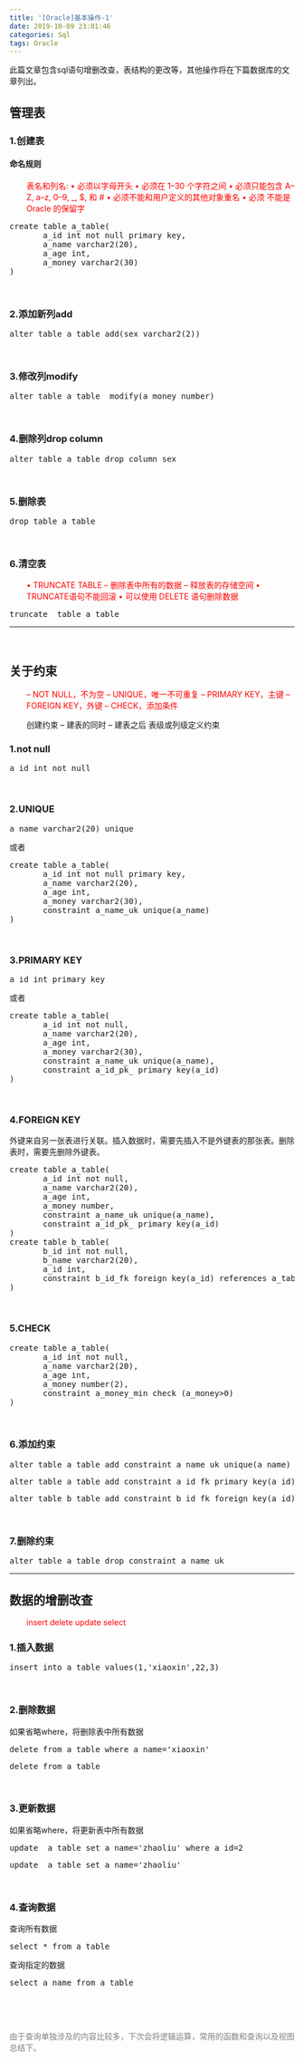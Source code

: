```yaml
---
title: '[Oracle]基本操作-1'
date: 2019-10-09 23:01:46
categories: Sql
tags: Oracle
---
```


此篇文章包含sql语句增删改查，表结构的更改等，其他操作将在下篇数据库的文章列出。<!--more-->
<h2>管理表</h2>
<h3>1.创建表</h3>
<h4>命名规则</h4>
<p style="padding-left: 30px;"><span style="color: #ff0000;">表名和列名:</span>
<span style="color: #ff0000;">• 必须以字母开头</span>
<span style="color: #ff0000;">• 必须在 1–30 个字符之间</span>
<span style="color: #ff0000;">• 必须只能包含 A–Z, a–z, 0–9, _, $, 和 #</span>
<span style="color: #ff0000;">• 必须不能和用户定义的其他对象重名</span>
<span style="color: #ff0000;">• 必须 不能是Oracle 的保留字</span></p>

<pre class="lang:default decode:true" title="a_table">create table a_table(
       a_id int not null primary key,
       a_name varchar2(20),
       a_age int,
       a_money varchar2(30)
)</pre>
&nbsp;
<h3>2.添加新列add</h3>
<pre class="lang:default decode:true ">alter table a_table add(sex varchar2(2))</pre>
&nbsp;
<h3>3.修改列modify</h3>
<pre class="lang:default decode:true ">alter table a_table  modify(a_money number)</pre>
&nbsp;
<h3>4.删除列drop column</h3>
<pre class="lang:default decode:true">alter table a_table drop column sex</pre>
&nbsp;
<h3>5.删除表</h3>
<pre class="lang:default decode:true ">drop table a_table</pre>
&nbsp;
<h3>6.清空表</h3>
<p style="padding-left: 30px;"><span style="color: #ff0000;">• TRUNCATE TABLE </span>
<span style="color: #ff0000;">– 删除表中所有的数据</span>
<span style="color: #ff0000;">– 释放表的存储空间</span>
<span style="color: #ff0000;">• TRUNCATE语句不能回滚</span>
<span style="color: #ff0000;">• 可以使用 DELETE 语句删除数据</span></p>

<pre class="lang:default decode:true ">truncate  table a_table</pre>

<hr />

&nbsp;
<h2>关于约束</h2>
<p style="padding-left: 30px;"><span style="color: #ff0000;">– NOT NULL，不为空</span>
<span style="color: #ff0000;">– UNIQUE，唯一不可重复</span>
<span style="color: #ff0000;">– PRIMARY KEY，主键</span>
<span style="color: #ff0000;">– FOREIGN KEY，外键</span>
<span style="color: #ff0000;">– CHECK，添加条件</span></p>
<p style="padding-left: 30px;"><span class="fontstyle0">创建约束</span><span class="fontstyle1">
</span><span class="fontstyle2">– </span><span class="fontstyle0">建表的同时
</span><span class="fontstyle2">– </span><span class="fontstyle0">建表之后
</span><span class="fontstyle0">表级或列级定义约束
</span></p>

<h3>1.not null</h3>
<pre class="lang:default decode:true ">a_id int not null</pre>
&nbsp;
<h3>2.UNIQUE</h3>
<pre class="lang:default decode:true ">a_name varchar2(20) unique</pre>
或者
<pre class="lang:default decode:true ">create table a_table(
       a_id int not null primary key,
       a_name varchar2(20),
       a_age int,
       a_money varchar2(30),
       constraint a_name_uk unique(a_name)
)
</pre>
&nbsp;
<h3>3.PRIMARY KEY</h3>
<pre class="lang:default decode:true">a_id int primary key</pre>
或者
<pre class="lang:default decode:true ">create table a_table(
       a_id int not null,
       a_name varchar2(20),
       a_age int,
       a_money varchar2(30),
       constraint a_name_uk unique(a_name),
       constraint a_id_pk_ primary key(a_id)
)</pre>
&nbsp;
<h3>4.FOREIGN KEY</h3>
外键来自另一张表进行关联。插入数据时，需要先插入不是外键表的那张表。删除表时，需要先删除外键表。
<pre class="lang:default decode:true">create table a_table(
       a_id int not null,
       a_name varchar2(20),
       a_age int,
       a_money number,
       constraint a_name_uk unique(a_name),
       constraint a_id_pk_ primary key(a_id)
)
create table b_table(
       b_id int not null,
       b_name varchar2(20),
       a_id int,
       constraint b_id_fk foreign key(a_id) references a_table(a_id)
)
</pre>
&nbsp;
<h3>5.CHECK</h3>
<pre class="lang:default decode:true ">create table a_table(
       a_id int not null,
       a_name varchar2(20),
       a_age int,
       a_money number(2),
       constraint a_money_min check (a_money&gt;0)
)</pre>
&nbsp;
<h3>6.添加约束</h3>
<pre class="lang:default decode:true ">alter table a_table add constraint a_name_uk unique(a_name)</pre>
<pre class="lang:default decode:true ">alter table a_table add constraint a_id_fk primary key(a_id)</pre>
<pre class="lang:default decode:true ">alter table b_table add constraint b_id_fk foreign key(a_id) references a_table(a_id)</pre>
&nbsp;
<h3>7.删除约束</h3>
<pre class="lang:default decode:true ">alter table a_table drop constraint a_name_uk</pre>

<hr />

<h2></h2>
<h2>数据的增删改查</h2>
<p style="padding-left: 30px;"><span style="color: #ff0000;">insert</span>
<span style="color: #ff0000;">delete</span>
<span style="color: #ff0000;">update</span>
<span style="color: #ff0000;">select</span></p>

<h3>1.插入数据</h3>
<pre class="lang:default decode:true ">insert into a_table values(1,'xiaoxin',22,3)</pre>
&nbsp;
<h3>2.删除数据</h3>
如果省略where，将删除表中所有数据
<pre class="lang:default decode:true ">delete from a_table where a_name='xiaoxin'</pre>
<pre class="lang:default decode:true ">delete from a_table</pre>
&nbsp;
<h3>3.更新数据</h3>
如果省略where，将更新表中所有数据
<pre class="lang:default decode:true ">update  a_table set a_name='zhaoliu' where a_id=2</pre>
<pre class="lang:default decode:true ">update  a_table set a_name='zhaoliu'</pre>
&nbsp;
<h3>4.查询数据</h3>
查询所有数据
<pre class="lang:default decode:true ">select * from a_table</pre>
查询指定的数据
<pre class="lang:default decode:true ">select a_name from a_table</pre>
&nbsp;

&nbsp;

<span style="color: #808080;">由于查询单独涉及的内容比较多，下次会将逻辑运算，常用的函数和查询以及视图总结下。</span>
